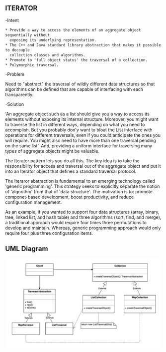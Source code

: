ITERATOR
--------

-Intent

    * Provide a way to access the elements of an aggregate object sequentially without
      exposing its underlying representation.
    * The C++ and Java standard library abstraction that makes it possible to decouple
      collection classes and algorithms.
    * Promote to 'full object status' the traversal of a collection.
    * Polymorphic traversal. 
    
-Problem

   Need to "abstract" the traversal of wildly different data structures so that 
   algorithms can be defined that are capable of interfacing with each transparently.
    
-Solution

   'An aggregate object such as a list should give you a way to access its elements
   without exposing its internal structure. Moreover, you might want to traverse the
   list in different ways, depending on what you need to accomplish. But you probably
   don'y want to  bloat the List interface with operations for different traversals,
   even if you could anticipate the ones you will require. You might also need to have
   more than one traversal pending on the same list'. And, providing a uniform interface
   for traversing many types of aggregate objects might be valuable. 
    
   The Iterator pattern lets you do all this. The key idea is to take the responsibility
   for access and traversal out of the aggregate object and put it into an Iterator
   object that defines a standard traversal protocol.
    
   The Iteraror abstraction is fundamental to an emerging technology called 'generic
   programming'. This strategy seeks to explicitly separate the notion of 'algorithm'
   from that of 'data structure'. The motivation is to: promote componet-based
   development, boost productivity, and reduce configuration management. 
    
   As an example, if you wanted to support four  data structures (array, binary, tree,
   linked list, and hash table) and three algorithms (sort, find, and merge),
   a traditional approach would require four times three permutations to develop and
   maintain. Whereas, generic programming approach would only require four plus three
   configuration items. 
   
UML Diagram
-----------
![](../screenshots/iterator.png)   
    